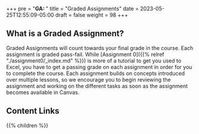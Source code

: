 +++
pre = "<b>GA: </b>"
title = "Graded Assignments"
date = 2023-05-25T12:55:09-05:00
draft = false
weight = 98
+++

## What is a Graded Assignment?

Graded Assignments will count towards your final grade in the course. Each assignment is graded pass-fail. While [Assignment 0]({{% relref "./assignment0/_index.md" %}}) is more of a tutorial to get you used to Excel, you have to get a passing grade on each assignment in order for you to complete the course. Each assignment builds on concepts introduced over multiple lessons, so we encourage you to begin reviewing the assignment and working on the different tasks as soon as the assignment becomes available in Canvas.

## Content Links

{{% children %}}